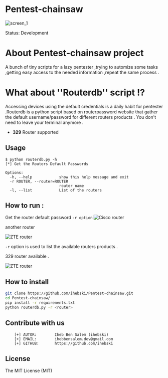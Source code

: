 # Pentest-chainsaw
![screen_1](https://i.imgur.com/YrUNZIv.png)

Status: Development
# About Pentest-chainsaw project
A bunch of tiny scripts for a lazy pentester ,trying to automize some tasks ,getting easy access to the needed information ,repeat the same process .
# What about ''Routerdb'' script !?
Accessing devices using the default credentials is a daily habit for pentester .Routerdb is a python script based on routerpassword website that gather the default username/password for different routers products .
You don't need to leave your terminal anymore .

* <b>329</b> Router supported
## Usage

~~~
$ python routerdb.py -h
[*] Get the Routers Default Passwords

Options:
  -h, --help            show this help message and exit
  -r ROUTER, --router=ROUTER
                        router name
  -l, --list            List of the routers

~~~

## How to run :
Get the router default password 
``` -r option ```
![Cisco router](https://i.imgur.com/lDsg1Sh.png)


another router

![ZTE router](https://i.imgur.com/VtV3uw1.png)

``` -r ```  option is used to list the available routers products .

329 router available .


![ZTE router](https://i.imgur.com/4RFFYsx.png)

## How to install
```sh
git clone https://github.com/ihebski/Pentest-chainsaw.git
cd Pentest-chainsaw/
pip install -r requirements.txt
python routerdb.py -r <router>
```
## Contribute with us 

```
    [+] AUTOR:        Iheb Ben Salem (ihebski)
    [+] EMAIL:        ihebbensalem.dev@gmail.com
    [+] GITHUB:       https://github.com/ihebski
```
## License
The MIT License (MIT)
